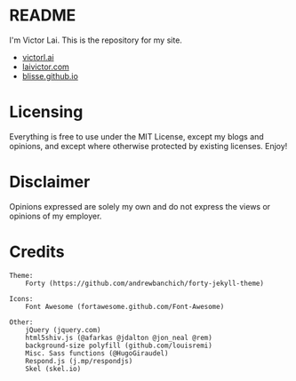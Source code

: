 # README

I'm Victor Lai. This is the repository for my site.

* [victorl.ai](https://victorl.ai)
* [laivictor.com](https://www.laivictor.com)
* [blisse.github.io](https://blisse.github.io)

# Licensing

Everything is free to use under the MIT License, except my blogs and opinions, and except where otherwise protected by existing licenses. Enjoy!

# Disclaimer

Opinions expressed are solely my own and do not express the views or opinions of my employer.

# Credits

    Theme:
        Forty (https://github.com/andrewbanchich/forty-jekyll-theme)

    Icons:
        Font Awesome (fortawesome.github.com/Font-Awesome)

    Other:
        jQuery (jquery.com)
        html5shiv.js (@afarkas @jdalton @jon_neal @rem)
        background-size polyfill (github.com/louisremi)
        Misc. Sass functions (@HugoGiraudel)
        Respond.js (j.mp/respondjs)
        Skel (skel.io)
